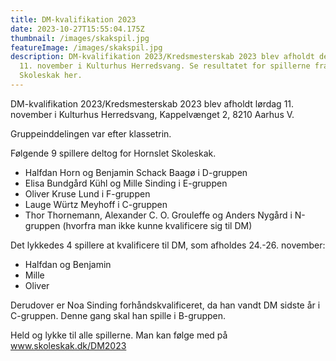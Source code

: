 ```yaml
---
title: DM-kvalifikation 2023
date: 2023-10-27T15:55:04.175Z
thumbnail: /images/skakspil.jpg
featureImage: /images/skakspil.jpg
description: DM-kvalifikation 2023/Kredsmesterskab 2023 blev afholdt den lørdag
  11. november i Kulturhus Herredsvang. Se resultatet for spillerne fra Hornslet
  Skoleskak her.
---
```

DM-kvalifikation 2023/Kredsmesterskab 2023 blev afholdt lørdag 11. november  i Kulturhus Herredsvang, Kappelvænget 2, 8210 Aarhus V. 

G﻿ruppeinddelingen var efter klassetrin. 

F﻿ølgende 9 spillere deltog for Hornslet Skoleskak.

* H﻿alfdan Horn og Benjamin Schack Baagø i D-gruppen
* E﻿lisa Bundgård Kühl og Mille Sinding i E-gruppen
* O﻿liver Kruse Lund i F-gruppen
* L﻿auge Würtz Meyhoff i C-gruppen
* T﻿hor Thornemann, Alexander C. O. Grouleffe og Anders Nygård i N-gruppen (hvorfra man ikke kunne kvalificere sig til DM)

D﻿et lykkedes 4 spillere at kvalificere til DM, som afholdes 24.-26. november:

* H﻿alfdan og Benjamin
* M﻿ille
* O﻿liver

D﻿erudover er Noa Sinding forhåndskvalificeret, da han vandt DM sidste år i C-gruppen. Denne gang skal han spille i B-gruppen.

H﻿eld og lykke til alle spillerne. Man kan følge med på www.skoleskak.dk/DM2023